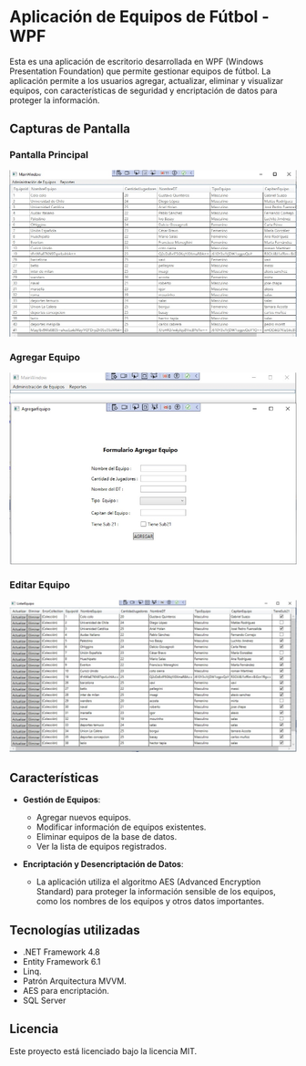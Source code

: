 # Aplicación de Equipos de Fútbol - WPF

Esta es una aplicación de escritorio desarrollada en WPF (Windows Presentation Foundation) que permite gestionar equipos de fútbol. La aplicación permite a los usuarios agregar, actualizar, eliminar y visualizar equipos, con características de seguridad y encriptación de datos para proteger la información.

## Capturas de Pantalla

### Pantalla Principal
![Pantalla Principal](screen5.jpg)

### Agregar Equipo
![Agregar Equipo](screen2.jpg)

### Editar Equipo
![Editar Equipo](screen4.jpg)

## Características

- **Gestión de Equipos**: 
  - Agregar nuevos equipos.
  - Modificar información de equipos existentes.
  - Eliminar equipos de la base de datos.
  - Ver la lista de equipos registrados.

- **Encriptación y Desencriptación de Datos**:
  - La aplicación utiliza el algoritmo AES (Advanced Encryption Standard) para proteger la información sensible de los equipos, como los nombres de los equipos y otros datos importantes.

## Tecnologías utilizadas
  - .NET Framework 4.8
  - Entity Framework 6.1
  - Linq.
  - Patrón Arquitectura MVVM.
  - AES para encriptación.
  - SQL Server

## Licencia
   Este proyecto está licenciado bajo la licencia MIT.


